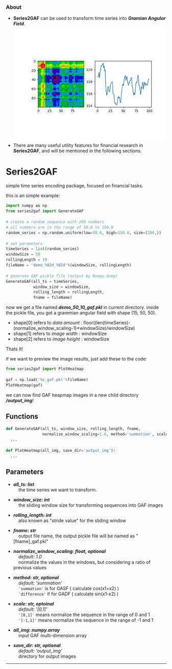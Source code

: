 ### About
- **Series2GAF** can be used to transform time series into _**Gramian Angular Field**_.
![GAF DEMO](https://github.com/RainBoltz/Series2GAF/blob/master/gaf_sample.png "Series and its GAF image")
- There are many useful utility features for financial research in **Series2GAF**, and will be mentioned in the following sections.

# Series2GAF
simple time series encoding package, focused on financial tasks. 

this is an simple example:
```python
import numpy as np
from series2gaf import GenerateGAF

# create a random sequence with 200 numbers
# all numbers are in the range of 50.0 to 150.0
random_series = np.random.uniform(low=50.0, high=150.0, size=(200,))

# set parameters
timeSeries = list(random_series)
windowSize = 50
rollingLength = 10
fileName = 'demo_%02d_%02d'%(windowSize, rollingLength)

# generate GAF pickle file (output by Numpy.dump)
GenerateGAF(all_ts = timeSeries,
            window_size = windowSize,
            rolling_length = rollingLength,
            fname = fileName)
```

now we get a file named _**demo_50_10_gaf.pkl**_ in current directory.
inside the pickle file, you got a grammian angular field with shape (15, 50, 50).
- shape\[0\] refers to _data amount_ : floor((len(timeSeries)-(normalize_window_scaling-1)\*windowSize)/windowSize)
- shape\[1\] refers to _image width_ : windowSize
- shape\[2\] refers to _image height_ : windowSize

Thats It!

if we want to preview the image results, just add these to the code:
```python
from series2gaf import PlotHeatmap

gaf = np.load('%s_gaf.pkl'%fileName)
PlotHeatmap(gaf)
```
we can now find GAF heapmap images in a new child directory _**/output_img**_!

## Functions
```python
def GenerateGAF(all_ts, window_size, rolling_length, fname,
                normalize_window_scaling=1.0, method='summation', scale='[0,1]'):
  ...
  
def PlotHeatmap(all_img, save_dir='output_img'):
  ...
```

## Parameters
- _**all_ts: list**_  
&nbsp;&nbsp;&nbsp;&nbsp;the time series we want to transform.

- _**window_size: int**_  
&nbsp;&nbsp;&nbsp;&nbsp;the sliding window size for transforming sequences into GAF images

- _**rolling_length: int**_  
&nbsp;&nbsp;&nbsp;&nbsp;also known as "stride value" for the sliding window 

- _**fname: str**_  
&nbsp;&nbsp;&nbsp;&nbsp;output file name, the output pickle file will be named as "\[fname]\_gaf.pkl"

- _**normalize_window_scaling: float, optional**_  
&nbsp;&nbsp;&nbsp;&nbsp;_default: 1.0_  
&nbsp;&nbsp;&nbsp;&nbsp;normalize the values in the windows, but considering a ratio of previous values

- _**method: str, optional**_  
&nbsp;&nbsp;&nbsp;&nbsp;_default: 'summation'_  
&nbsp;&nbsp;&nbsp;&nbsp;`'summation'` is for GASF ( calculate cos(x1+x2) )  
&nbsp;&nbsp;&nbsp;&nbsp;`'difference'` if for GADF ( calculate sin(x1-x2) )

- _**scale: str, optoinal**_  
&nbsp;&nbsp;&nbsp;&nbsp;_default: '\[0,1]'_  
&nbsp;&nbsp;&nbsp;&nbsp;`'[0,1]'` means normalize the sequence in the range of 0 and 1  
&nbsp;&nbsp;&nbsp;&nbsp;`'[-1,1]'` means normalize the sequence in the range of -1 and 1

- _**all_img: numpy.array**_  
&nbsp;&nbsp;&nbsp;&nbsp;input GAF multi-dimension array

- _**save_dir: str, optional**_  
&nbsp;&nbsp;&nbsp;&nbsp;_default: 'output_img'_  
&nbsp;&nbsp;&nbsp;&nbsp;directory for output images  

------


